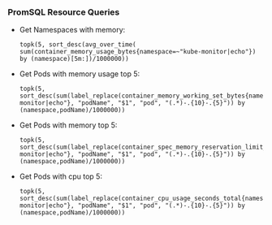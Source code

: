 ### PromSQL Resource Queries

- Get Namespaces with memory:

  ```
  topk(5, sort_desc(avg_over_time( sum(container_memory_usage_bytes{namespace=~"kube-monitor|echo"}) by (namespace)[5m:])/1000000))
  ```
- Get Pods with memory usage top 5:

  ```
  topk(5, sort_desc(sum(label_replace(container_memory_working_set_bytes{namespace=~"kube-monitor|echo"}, "podName", "$1", "pod", "(.*)-.{10}-.{5}")) by (namespace,podName)/1000000))

  ```
- Get Pods with memory top 5:

  ```
  topk(5, sort_desc(sum(label_replace(container_spec_memory_reservation_limit_bytes{namespace=~"kube-monitor|echo"}, "podName", "$1", "pod", "(.*)-.{10}-.{5}")) by (namespace,podName)/1000000))
  ```
- Get Pods with cpu top 5:

  ```
  topk(5, sort_desc(sum(label_replace(container_cpu_usage_seconds_total{namespace=~"kube-monitor|echo"}, "podName", "$1", "pod", "(.*)-.{10}-.{5}")) by (namespace,podName)/1000000))
  ```
  